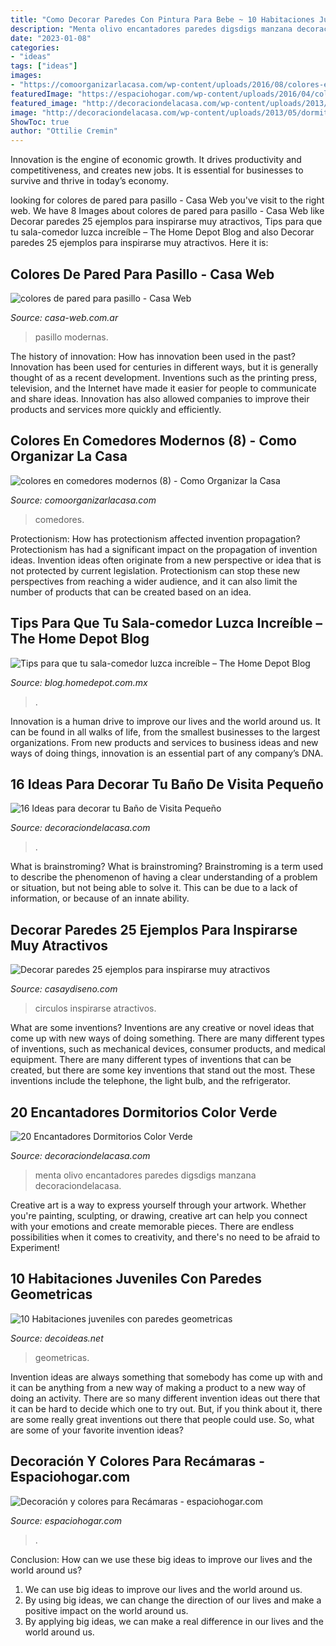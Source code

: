 ```yaml
---
title: "Como Decorar Paredes Con Pintura Para Bebe ~ 10 Habitaciones Juveniles Con Paredes Geometricas"
description: "Menta olivo encantadores paredes digsdigs manzana decoraciondelacasa"
date: "2023-01-08"
categories:
- "ideas"
tags: ["ideas"]
images:
- "https://comoorganizarlacasa.com/wp-content/uploads/2016/08/colores-en-comedores-modernos-8.jpg"
featuredImage: "https://espaciohogar.com/wp-content/uploads/2016/04/colores-para-recamaras-color-BEIGE-Y-MARRON.jpg"
featured_image: "http://decoraciondelacasa.com/wp-content/uploads/2013/05/dormitorio-color-verde-14.jpg"
image: "http://decoraciondelacasa.com/wp-content/uploads/2013/05/dormitorio-color-verde-14.jpg"
ShowToc: true
author: "Ottilie Cremin"
---
```



Innovation is the engine of economic growth. It drives productivity and competitiveness, and creates new jobs. It is essential for businesses to survive and thrive in today’s economy.

	

		
looking for colores de pared para pasillo - Casa Web you've visit to the right web. We have 8 Images about colores de pared para pasillo - Casa Web like Decorar paredes 25 ejemplos para inspirarse muy atractivos, Tips para que tu sala-comedor luzca increíble – The Home Depot Blog and also Decorar paredes 25 ejemplos para inspirarse muy atractivos. Here it is:
		
    
## Colores De Pared Para Pasillo - Casa Web

<img loading=lazy src="https://casa-web.com.ar/wp-content/uploads/2018/11/colores-de-pared-para-pasillo.jpg" onerror="this.onerror=null;this.src='https://tse2.mm.bing.net/th?id=OIP.DkjFiC4nTmLhy_CPFMf-TwAAAA&amp;pid=15.1';" alt="colores de pared para pasillo - Casa Web">

_Source: casa-web.com.ar_

>pasillo modernas. 

	

The history of innovation: How has innovation been used in the past?
Innovation has been used for centuries in different ways, but it is generally thought of as a recent development. Inventions such as the printing press, television, and the Internet have made it easier for people to communicate and share ideas. Innovation has also allowed companies to improve their products and services more quickly and efficiently.

    
## Colores En Comedores Modernos (8) - Como Organizar La Casa

<img loading=lazy src="https://comoorganizarlacasa.com/wp-content/uploads/2016/08/colores-en-comedores-modernos-8.jpg" onerror="this.onerror=null;this.src='https://tse3.mm.bing.net/th?id=OIP.WxsV4W9_FT990tWe1kXcGwHaJ4&amp;pid=15.1';" alt="colores en comedores modernos (8) - Como Organizar la Casa">

_Source: comoorganizarlacasa.com_

>comedores. 

	

Protectionism: How has protectionism affected invention propagation?
Protectionism has had a significant impact on the propagation of invention ideas. Invention ideas often originate from a new perspective or idea that is not protected by current legislation. Protectionism can stop these new perspectives from reaching a wider audience, and it can also limit the number of products that can be created based on an idea.

    
## Tips Para Que Tu Sala-comedor Luzca Increíble – The Home Depot Blog

<img loading=lazy src="https://blog.homedepot.com.mx/wp-content/uploads/2014/09/Tips-para-que-tu-sala-comedor-luzca-increible.jpg" onerror="this.onerror=null;this.src='https://tse2.mm.bing.net/th?id=OIP.gFrfvcMkWIAW67xypS0KQwHaE4&amp;pid=15.1';" alt="Tips para que tu sala-comedor luzca increíble – The Home Depot Blog">

_Source: blog.homedepot.com.mx_

>. 

	

Innovation is a human drive to improve our lives and the world around us. It can be found in all walks of life, from the smallest businesses to the largest organizations. From new products and services to business ideas and new ways of doing things, innovation is an essential part of any company’s DNA.

    
## 16 Ideas Para Decorar Tu Baño De Visita Pequeño

<img loading=lazy src="https://i2.wp.com/decoraciondelacasa.com/wp-content/uploads/2014/05/baño-visita-pequeño-11.jpg?fit=424%2C640&amp;ssl=1" onerror="this.onerror=null;this.src='https://tse2.mm.bing.net/th?id=OIP.Q1hd9QAho1Va-n_UcrqelAHaLL&amp;pid=15.1';" alt="16 Ideas para decorar tu Baño de Visita Pequeño">

_Source: decoraciondelacasa.com_

>. 

	

What is brainstroming?
What is brainstroming? Brainstroming is a term used to describe the phenomenon of having a clear understanding of a problem or situation, but not being able to solve it. This can be due to a lack of information, or because of an innate ability.

    
## Decorar Paredes 25 Ejemplos Para Inspirarse Muy Atractivos

<img loading=lazy src="https://casaydiseno.com/wp-content/uploads/2015/11/circulos-decoranda-pared-azul.jpg" onerror="this.onerror=null;this.src='https://tse3.mm.bing.net/th?id=OIP.qcKX83dkfARJT9WFi56baAHaJ4&amp;pid=15.1';" alt="Decorar paredes 25 ejemplos para inspirarse muy atractivos">

_Source: casaydiseno.com_

>circulos inspirarse atractivos. 

	

What are some inventions?
Inventions are any creative or novel ideas that come up with new ways of doing something. There are many different types of inventions, such as mechanical devices, consumer products, and medical equipment. 
There are many different types of inventions that can be created, but there are some key inventions that stand out the most. These inventions include the telephone, the light bulb, and the refrigerator.

    
## 20 Encantadores Dormitorios Color Verde

<img loading=lazy src="http://decoraciondelacasa.com/wp-content/uploads/2013/05/dormitorio-color-verde-14.jpg" onerror="this.onerror=null;this.src='https://tse3.mm.bing.net/th?id=OIP.iecUTF244EQqdgQFzZAnXgHaE4&amp;pid=15.1';" alt="20 Encantadores Dormitorios Color Verde">

_Source: decoraciondelacasa.com_

>menta olivo encantadores paredes digsdigs manzana decoraciondelacasa. 

	

Creative art is a way to express yourself through your artwork. Whether you're painting, sculpting, or drawing, creative art can help you connect with your emotions and create memorable pieces. There are endless possibilities when it comes to creativity, and there's no need to be afraid to Experiment!

    
## 10 Habitaciones Juveniles Con Paredes Geometricas

<img loading=lazy src="https://www.decoideas.net/wp-content/uploads/2017/03/paredes-geometricas-5.jpg" onerror="this.onerror=null;this.src='https://tse2.mm.bing.net/th?id=OIP.QOBJkMhpQ8aPjWY926Gk1gHaLH&amp;pid=15.1';" alt="10 Habitaciones juveniles con paredes geometricas">

_Source: decoideas.net_

>geometricas. 

	

Invention ideas are always something that somebody has come up with and it can be anything from a new way of making a product to a new way of doing an activity. There are so many different invention ideas out there that it can be hard to decide which one to try out. But, if you think about it, there are some really great inventions out there that people could use. So, what are some of your favorite invention ideas?

    
## Decoración Y Colores Para Recámaras - Espaciohogar.com

<img loading=lazy src="https://espaciohogar.com/wp-content/uploads/2016/04/colores-para-recamaras-color-BEIGE-Y-MARRON.jpg" onerror="this.onerror=null;this.src='https://tse3.mm.bing.net/th?id=OIP.ocRAXBm_fx5TtKIe4La2lgHaFj&amp;pid=15.1';" alt="Decoración y colores para Recámaras - espaciohogar.com">

_Source: espaciohogar.com_

>. 

	

Conclusion: How can we use these big ideas to improve our lives and the world around us?
1. We can use big ideas to improve our lives and the world around us. 
2. By using big ideas, we can change the direction of our lives and make a positive impact on the world around us. 
3. By applying big ideas, we can make a real difference in our lives and the world around us.

